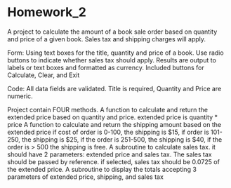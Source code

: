 # Homework_2
 A project to calculate the amount of a book sale order based on quantity and price of a given book.  Sales tax and shipping charges will apply.
 
Form: 
Using text boxes for the title, quantity and price of a book. Use radio buttons to indicate whether sales tax should apply. 
Results are output to labels or text boxes and formatted as currency.
Included buttons for Calculate, Clear, and Exit

Code: 
All data fields are validated.  Title is required, Quantity and Price are numeric.

Project contain FOUR methods.
A function to calculate and return the extended price based on quantity and price.
extended price is quantity * price
A function to calculate and return the shipping amount based on the extended price
if cost of order is 0-100, the shipping is $15, if order is 101-250, the shipping is $25, if the order is 251-500, the shipping is $40, if the order is > 500 the shipping is free.
A subroutine to calculate sales tax.  it should have 2 parameters: extended price and sales tax.  The sales tax should be passed by reference.
if selected, sales tax should be 0.0725 of the extended price.
A subroutine to display the totals accepting 3 parameters of extended price, shipping, and sales tax
